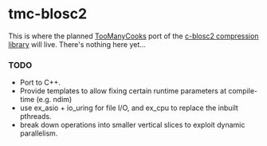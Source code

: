 # tmc-blosc2
This is where the planned [TooManyCooks](https://github.com/tzcnt/TooManyCooks/) port of the [c-blosc2 compression library](https://github.com/Blosc/c-blosc2) will live. There's nothing here yet...

### TODO
- Port to C++.
- Provide templates to allow fixing certain runtime parameters at compile-time (e.g. ndim)
- use ex_asio + io_uring for file I/O, and ex_cpu to replace the inbuilt pthreads.
- break down operations into smaller vertical slices to exploit dynamic parallelism.
